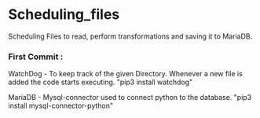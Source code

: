 # Scheduling_files
Scheduling Files to read, perform transformations and saving it to MariaDB.

### First Commit :
WatchDog - To keep track of the given Directory. Whenever a new file is added the code starts executing.
"pip3 install watchdog"

MariaDB - Mysql-connector used to connect python to the database.
"pip3 install mysql-connector-python"
